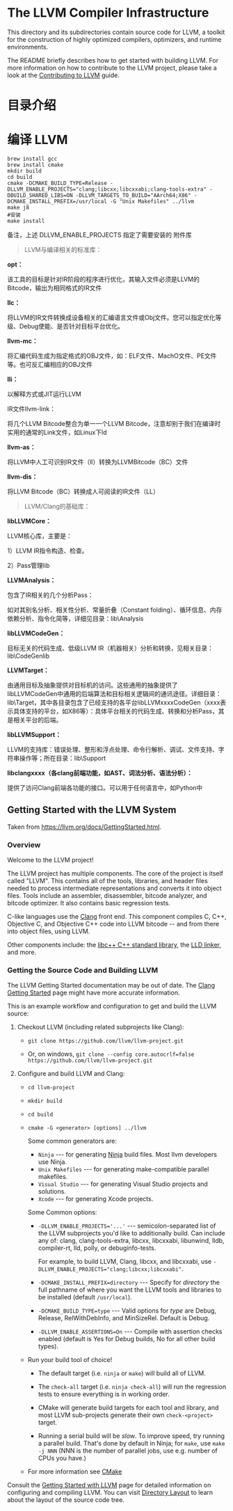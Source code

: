 # The LLVM Compiler Infrastructure

This directory and its subdirectories contain source code for LLVM,
a toolkit for the construction of highly optimized compilers,
optimizers, and runtime environments.

The README briefly describes how to get started with building LLVM.
For more information on how to contribute to the LLVM project, please
take a look at the
[Contributing to LLVM](https://llvm.org/docs/Contributing.html) guide.

# 目录介绍



# 编译 LLVM

    brew install gcc
    brew install cmake
    mkdir build
    cd build
    cmake -DCMAKE_BUILD_TYPE=Release -DLLVM_ENABLE_PROJECTS="clang;libcxx;libcxxabi;clang-tools-extra" -DBUILD_SHARED_LIBS=ON -DLLVM_TARGETS_TO_BUILD="AArch64;X86" -DCMAKE_INSTALL_PREFIX=/usr/local -G "Unix Makefiles" ../llvm
    make j8
    #安装
    make install

备注，上述 DLLVM_ENABLE_PROJECTS 指定了需要安装的 附件库


> LLVM与编译相关的标准库：

**opt：**

该工具的目标是针对IR阶段的程序进行优化，其输入文件必须是LLVM的Bitcode，输出为相同格式的IR文件

**llc：**

将LLVM的IR文件转换成设备相关的汇编语言文件或Obj文件。您可以指定优化等级、Debug使能、是否针对目标平台优化。

**llvm-mc：**

将汇编代码生成为指定格式的OBJ文件，如：ELF文件、MachO文件、PE文件等。也可反汇编相应的OBJ文件

**lli：**

以解释方式或JIT运行LLVM

IR文件llvm-link：

将几个LLVM Bitcode整合为单一一个LLVM Bitcode，注意却别于我们在编译时实用的通常的Link文件，如Linux下ld
 
**llvm-as：**
 
 将LLVM中人工可识别IR文件（ll）转换为LLVMBitcode（BC）文件
 
**llvm-dis：**

将LLVM Bitcode（BC）转换成人可阅读的IR文件（LL）

> LLVM/Clang的基础库：

**libLLVMCore：**

LLVM核心库，主要是：

1）LLVM IR指令构造、检查。

2）Pass管理lib

**LLVMAnalysis：**

包含了IR相关的几个分析Pass：

如对其别名分析、相关性分析、常量折叠（Constant folding）、循环信息、内存依赖分析、指令化简等，详细见目录：lib\Analysis
 
**libLLVMCodeGen：**

目标无关的代码生成、低级LLVM IR（机器相关）分析和转换，见相关目录：lib\CodeGenlib

**LLVMTarget：**

由通用目标及抽象提供对目标机的访问。这些通用的抽象提供了libLLVMCodeGen中通用的后端算法和目标相关逻辑间的通讯途径。详细目录：lib\Target，其中各目录包含了已经支持的各平台libLLVMxxxxCodeGen（xxxx表示具体支持的平台，如X86等）：具体平台相关的代码生成、转换和分析Pass，其是相关平台的后端。

**libLLVMSupport：**

LLVM的支持库：错误处理、整形和浮点处理、命令行解析、调试、文件支持、字符串操作等；所在目录：lib\Support

**libclangxxxx（各clang前端功能，如AST、词法分析、语法分析）：**

提供了访问Clang前端各功能的接口。可以用于任何语言中，如Python中



## Getting Started with the LLVM System

Taken from https://llvm.org/docs/GettingStarted.html.

### Overview

Welcome to the LLVM project!

The LLVM project has multiple components. The core of the project is
itself called "LLVM". This contains all of the tools, libraries, and header
files needed to process intermediate representations and converts it into
object files.  Tools include an assembler, disassembler, bitcode analyzer, and
bitcode optimizer.  It also contains basic regression tests.

C-like languages use the [Clang](http://clang.llvm.org/) front end.  This
component compiles C, C++, Objective C, and Objective C++ code into LLVM bitcode
-- and from there into object files, using LLVM.

Other components include:
the [libc++ C++ standard library](https://libcxx.llvm.org),
the [LLD linker](https://lld.llvm.org), and more.

### Getting the Source Code and Building LLVM

The LLVM Getting Started documentation may be out of date.  The [Clang
Getting Started](http://clang.llvm.org/get_started.html) page might have more
accurate information.

This is an example workflow and configuration to get and build the LLVM source:

1. Checkout LLVM (including related subprojects like Clang):

     * ``git clone https://github.com/llvm/llvm-project.git``

     * Or, on windows, ``git clone --config core.autocrlf=false
    https://github.com/llvm/llvm-project.git``

2. Configure and build LLVM and Clang:

     * ``cd llvm-project``

     * ``mkdir build``

     * ``cd build``

     * ``cmake -G <generator> [options] ../llvm``

        Some common generators are:

        * ``Ninja`` --- for generating [Ninja](https://ninja-build.org)
          build files. Most llvm developers use Ninja.
        * ``Unix Makefiles`` --- for generating make-compatible parallel makefiles.
        * ``Visual Studio`` --- for generating Visual Studio projects and
          solutions.
        * ``Xcode`` --- for generating Xcode projects.

        Some Common options:

        * ``-DLLVM_ENABLE_PROJECTS='...'`` --- semicolon-separated list of the LLVM
          subprojects you'd like to additionally build. Can include any of: clang,
          clang-tools-extra, libcxx, libcxxabi, libunwind, lldb, compiler-rt, lld,
          polly, or debuginfo-tests.

          For example, to build LLVM, Clang, libcxx, and libcxxabi, use
          ``-DLLVM_ENABLE_PROJECTS="clang;libcxx;libcxxabi"``.

        * ``-DCMAKE_INSTALL_PREFIX=directory`` --- Specify for *directory* the full
          pathname of where you want the LLVM tools and libraries to be installed
          (default ``/usr/local``).

        * ``-DCMAKE_BUILD_TYPE=type`` --- Valid options for *type* are Debug,
          Release, RelWithDebInfo, and MinSizeRel. Default is Debug.

        * ``-DLLVM_ENABLE_ASSERTIONS=On`` --- Compile with assertion checks enabled
          (default is Yes for Debug builds, No for all other build types).

      * Run your build tool of choice!

        * The default target (i.e. ``ninja`` or ``make``) will build all of LLVM.

        * The ``check-all`` target (i.e. ``ninja check-all``) will run the
          regression tests to ensure everything is in working order.

        * CMake will generate build targets for each tool and library, and most
          LLVM sub-projects generate their own ``check-<project>`` target.

        * Running a serial build will be *slow*.  To improve speed, try running a
          parallel build. That's done by default in Ninja; for ``make``, use
          ``make -j NNN`` (NNN is the number of parallel jobs, use e.g. number of
          CPUs you have.)

      * For more information see [CMake](https://llvm.org/docs/CMake.html)

Consult the
[Getting Started with LLVM](https://llvm.org/docs/GettingStarted.html#getting-started-with-llvm)
page for detailed information on configuring and compiling LLVM. You can visit
[Directory Layout](https://llvm.org/docs/GettingStarted.html#directory-layout)
to learn about the layout of the source code tree.
